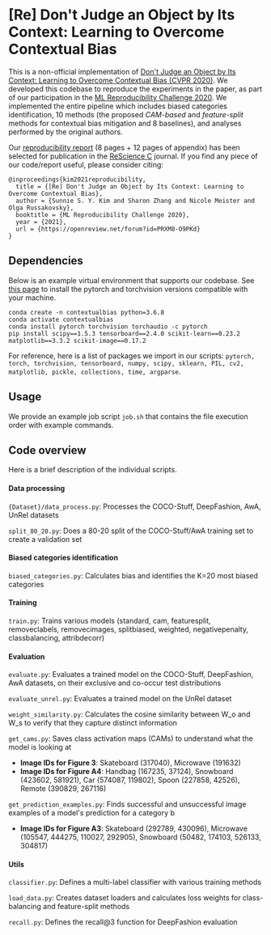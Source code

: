 # [Re] Don't Judge an Object by Its Context: Learning to Overcome Contextual Bias

This is a non-official implementation of [Don't Judge an Object by Its Context: Learning to Overcome Contextual Bias (CVPR 2020)](https://arxiv.org/abs/2001.03152). 
We developed this codebase to reproduce the experiments in the paper, as part of our participation in the [ML Reproducibility Challenge 2020](https://paperswithcode.com/rc2020). We implemented the entire pipeline which includes biased categories identification, 10 methods (the proposed *CAM-based* and *feature-split* methods for contextual bias mitigation and 8 baselines), and analyses performed by the original authors. 

Our [reproducibility report](https://openreview.net/forum?id=PRXM8-O9PKd) (8 pages + 12 pages of appendix) has been selected for publication in the [ReScience C](http://rescience.github.io/) journal. If you find any piece of our code/report useful, please consider citing:

```
@inproceedings{kim2021reproducibility,
  title = {[Re] Don't Judge an Object by Its Context: Learning to Overcome Contextual Bias},
  author = {Sunnie S. Y. Kim and Sharon Zhang and Nicole Meister and Olga Russakovsky},
  booktitle = {ML Reproducibility Challenge 2020},
  year = {2021},
  url = {https://openreview.net/forum?id=PRXM8-O9PKd}
}
```

## Dependencies

Below is an example virtual environment that supports our codebase. See [this page](https://pytorch.org/get-started/locally/) to install the pytorch and torchvision versions compatible with your machine.

```
conda create -n contextualbias python=3.6.8  
conda activate contextualbias  
conda install pytorch torchvision torchaudio -c pytorch  
pip install scipy==1.5.3 tensorboard==2.4.0 scikit-learn==0.23.2 matplotlib==3.3.2 scikit-image==0.17.2
```

For reference, here is a list of packages we import in our scripts: ```pytorch, torch, torchvision, tensorboard, numpy, scipy, sklearn, PIL, cv2, matplotlib, pickle, collections, time, argparse```.

## Usage

We provide an example job script ```job.sh``` that contains the file execution order with example commands.

## Code overview

Here is a brief description of the individual scripts.

#### Data processing
```{Dataset}/data_process.py```: Processes the COCO-Stuff, DeepFashion, AwA, UnRel datasets

```split_80_20.py```: Does a 80-20 split of the COCO-Stuff/AwA training set to create a validation set

#### Biased categories identification
```biased_categories.py```: Calculates bias and identifies the K=20 most biased categories

#### Training
```train.py```: Trains various models (standard, cam, featuresplit, removeclabels, removecimages, splitbiased, weighted, negativepenalty, classbalancing, attribdecorr)

#### Evaluation
```evaluate.py```: Evaluates a trained model on the COCO-Stuff, DeepFashion, AwA datasets, on their exclusive and co-occur test distributions

```evaluate_unrel.py```: Evaluates a trained model on the UnRel dataset

```weight_similarity.py```: Calculates the cosine similarity between W_o and W_s to verify that they capture distinct information

```get_cams.py```: Saves class activation maps (CAMs) to understand what the model is looking at
- **Image IDs for Figure 3**: Skateboard (317040), Microwave (191632)
- **Image IDs for Figure A4**: Handbag (167235, 37124), Snowboard (423602, 581921), Car (574087, 119802), Spoon (227858, 42526), Remote (390829, 267116)

```get_prediction_examples.py```: Finds successful and unsuccessful image examples of a model's prediction for a category b
- **Image IDs for Figure A3**: Skateboard (292789, 430096), Microwave (105547, 444275, 110027, 292905), Snowboard (50482, 174103, 526133, 304817)

#### Utils
```classifier.py```: Defines a multi-label classifier with various training methods

```load_data.py```: Creates dataset loaders and calculates loss weights for class-balancing and feature-split methods

```recall.py```: Defines the recall@3 function for DeepFashion evaluation
